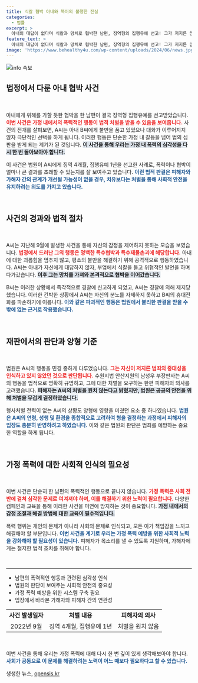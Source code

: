 ```yaml
---
title: 식칼 협박 아내와 북어의 불행한 진실
categories:
  - 법률
excerpt: >
  아내의 대답이 없다며 식칼과 망치로 협박한 남편, 징역형의 집행유예 선고! 그가 저지른 끔찍한 행동의 전말과 법원의 판단은? 클릭하여 자세한 이야기를 확인하세요!
feature_text: >
  아내의 대답이 없다며 식칼과 망치로 협박한 남편, 징역형의 집행유예 선고! 그가 저지른 끔찍한 행동의 전말과 법원의 판단은? 클릭하여 자세한 이야기를 확인하세요!
image: 'https://www.behealthy4u.com/wp-content/uploads/2024/06/news.jpg'
---
```


<p><img src="https://www.behealthy4u.com/wp-content/uploads/2024/06/news.jpg" alt="info 속보" /></p>

<h2 data-ke-size="size26">법정에서 다룬 아내 협박 사건</h2>

<p data-ke-size="size16">&nbsp;</p>

<p>아내에게 위해를 가할 듯한 협박을 한 남편이 결국 징역형 집행유예를 선고받았습니다. <b><span style="color: #ee2323;">이번 사건은 가정 내에서의 폭력적인 행동이 법적 처벌을 받을 수 있음을 보여줍니다.</span></b> 사건의 전개를 살펴보면, A씨는 아내 B씨에게 불만을 품고 있었으나 대화가 이루어지지 않자 극단적인 선택을 하게 됩니다. 이러한 행동은 단순한 가정 내 갈등을 넘어 법의 심판을 받게 되는 계기가 된 것입니다. <b><span style="background-color: #21538527;">이 사건을 통해 우리는 가정 내 폭력의 심각성을 다시 한 번 돌아보아야 합니다.</span></b></p>

<p>이 사건은 법원이 A씨에게 징역 4개월, 집행유예 1년을 선고한 사례로, 폭력이나 협박이 얼마나 큰 결과를 초래할 수 있는지를 잘 보여주고 있습니다. <b><span style="color: #1a5490;">이런 법적 판결은 피해자와 가해자 간의 관계가 개선될 가능성이 없을 경우, 치유보다는 처벌을 통해 사회적 안전을 유지하려는 의도를 가지고 있습니다.</span></b> </p>

<p data-ke-size="size16">&nbsp;</p>

<h2 data-ke-size="size26">사건의 경과와 법적 절차</h2>

<p data-ke-size="size16">&nbsp;</p>

<p>A씨는 지난해 9월에 발생한 사건을 통해 자신의 감정을 제어하지 못하는 모습을 보였습니다. <b><span style="color: #ee2323;">법정에서 드러난 그의 행동은 명백한 특수협박과 특수재물손괴에 해당합니다.</span></b> 아내에 대한 괴롭힘을 멈추지 않고, 평소의 불만을 해결하기 위해 공격적으로 행동하였습니다. A씨는 아내가 자신에게 대답하지 않자, 부엌에서 식칼을 들고 위협적인 발언을 하며 다가갔습니다. <b><span style="background-color: #21538527;">이후 그는 망치를 가져와 본격적으로 협박을 이어갔습니다.</span></b></p>

<p>B씨는 이러한 상황에서 즉각적으로 경찰에 신고하게 되었고, A씨는 경찰에 의해 제지당했습니다. 이러한 긴박한 상황에서 A씨는 자신의 분노를 자제하지 못하고 B씨의 휴대전화를 파손하기에 이릅니다. <b><span style="color: #1a5490;">이와 같은 파괴적인 행동은 법원에서 불리한 판결을 받을 수밖에 없는 근거로 작용했습니다.</span></b> </p>

<p data-ke-size="size16">&nbsp;</p>

<h2 data-ke-size="size26">재판에서의 판단과 양형 기준</h2>

<p data-ke-size="size16">&nbsp;</p>

<p>법원은 A씨의 행동을 민경 중하게 다루었습니다. <b><span style="color: #ee2323;">그는 자신이 저지른 범죄의 중대성을 인식하고 있지 않았던 것으로 판단됩니다.</span></b> 수원지법 안산지원의 남성우 부장판사는 A씨의 행동을 법적으로 명확히 규명하고, 그에 대한 처벌을 요구하는 한편 피해자의 의사를 고려했습니다. <b><span style="background-color: #21538527;">피해자는 A씨의 처벌을 원치 않는다고 밝혔지만, 법원은 공공의 안전을 위해 처벌을 무겁게 결정하였습니다.</span></b></p>

<p>형사처벌 전력이 없는 A씨의 상황도 양형에 영향을 미쳤던 요소 중 하나였습니다. <b><span style="color: #1a5490;">법원은 A씨의 연령, 성행 및 환경을 종합적으로 고려하여 형을 결정하는 과정에서 피해자의 입장도 충분히 반영하려고 하였습니다.</span></b> 이와 같은 법원의 판단은 범죄를 예방하는 중요한 역할을 하게 됩니다.</p>

<p data-ke-size="size16">&nbsp;</p>

<h2 data-ke-size="size26">가정 폭력에 대한 사회적 인식의 필요성</h2>

<p data-ke-size="size16">&nbsp;</p>

<p>이번 사건은 단순히 한 남편의 폭력적인 행동으로 끝나지 않습니다. <b><span style="color: #ee2323;">가정 폭력은 사회 전반에 걸쳐 심각한 문제로 여겨져야 하며, 이를 해결하기 위한 노력이 필요합니다.</span></b> 다양한 캠페인과 교육을 통해 이러한 사건을 미연에 방지하는 것이 중요합니다. <b><span style="background-color: #21538527;">가정 내에서의 감정 조절과 해결 방법에 대한 교육이 필수적입니다.</span></b></p>

<p>폭력 행위는 개인의 문제가 아니라 사회의 문제로 인식되고, 모든 이가 책임감을 느끼고 해결해야 할 부분입니다. <b><span style="color: #1a5490;">이번 사건을 계기로 우리는 가정 폭력 예방을 위한 사회적 노력을 강화해야 할 필요성이 있습니다.</span></b> 피해자가 목소리를 낼 수 있도록 지원하며, 가해자에게는 철저한 법적 조치를 취해야 합니다.</p>

<p data-ke-size="size16">&nbsp;</p>

<hr>

<ul>
    <li>남편의 폭력적인 행동과 관련된 심각성 인식</li>
    <li>법원의 판단이 보여주는 사회적 안전의 중요성</li>
    <li>가정 폭력 예방을 위한 시스템 구축 필요</li>
    <li>입장에서 바라본 가해자와 피해자 간의 연관성</li>
</ul>

<table style="width: 100%; border-collapse: collapse;">
    <tr>
        <td style="text-align: center; height: 17px;"><b>사건 발생일자</b></td>
        <td style="text-align: center; height: 17px;"><b>처벌 내용</b></td>
        <td style="text-align: center; height: 17px;"><b>피해자의 의사</b></td>
    </tr>
    <tr>
        <td style="text-align: center; height: 17px;">2022년 9월</td>
        <td style="text-align: center; height: 17px;">징역 4개월, 집행유예 1년</td>
        <td style="text-align: center; height: 17px;">처벌을 원치 않음</td>
    </tr>
</table>

<p data-ke-size="size16">&nbsp;</p> 

<p>이번 사건을 통해 우리는 가정 폭력에 대해 다시 한 번 깊이 있게 생각해보아야 합니다. <b><span style="color: #1a5490;">사회가 공동으로 이 문제를 해결하려는 노력이 어느 때보다 필요하다고 할 수 있습니다.</span></b></p>
생생한 뉴스, <a href="https://opensis.kr" rel="dofollow">opensis.kr</a>


